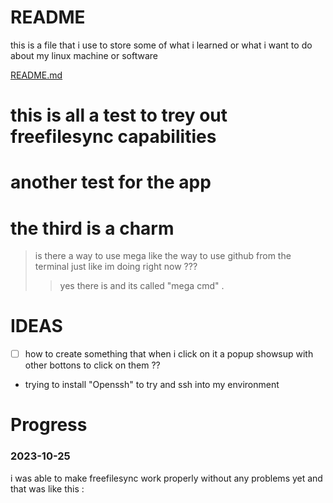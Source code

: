 # README 
this is a file that i use to store some of what i learned or what i want to do about my linux machine or software

[README.md](https://github.com/crisslokman/arch/blob/main/README.md)

# this is all a test to trey out freefilesync capabilities 
# another test for the app
# the third is a charm

> is there a way to use mega like the way to use github from the terminal just like im doing right now ??? 
> >  yes there is and its called "mega cmd" .

# IDEAS 

- [ ] how to create something that when i click on it a popup showsup with other bottons to click on them ?? 

- trying to install "Openssh" to try and ssh into my environment

# Progress

### 2023-10-25
i was able to make freefilesync work properly without any problems yet and that was like this : 

